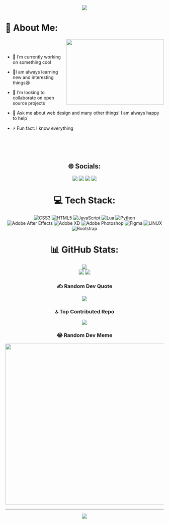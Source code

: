 <div align="center" color="#36BCF7FF"><img src="https://readme-typing-svg.herokuapp.com?lines=welcome+to+my+profile;have+a+gud+day"></div>

# 💫 About Me:
<img src="https://i.imgur.com/KXx0cCx.gif" align="right" width="310px" height="208.5px">
</br></br>

- 🔭 I’m currently working on something cool

- 🌱I am always learning new and interesting things😆

- 👯 I’m looking to collaborate on open source projects

- 💬 Ask me about web design and many other things! I am always happy to help

- ⚡ Fun fact: I know everything <br>
<div align="center">
</br></br></br>

## 🌐 Socials:
<a href="https://instagram.com/farbodxme"><img src="https://img.shields.io/badge/Instagram-E4405F?style=for-the-badge&logo=instagram&logoColor=white"></a>
    <a href="https://linkedin.com/in/farbod-paydar-02250b177"><img src="https://img.shields.io/badge/LinkedIn-0077B5?style=for-the-badge&logo=linkedin&logoColor=white"></a>
    <a href="https://t.me/farbodxme"><img src="https://img.shields.io/badge/Telegram-2CA5E0?style=for-the-badge&logo=telegram&logoColor=white"></a>
    <a href="https://discord.gg/5NN9exCmVX"><img src="https://img.shields.io/badge/Discord-5865F2?style=for-the-badge&logo=discord&logoColor=white"></a>


# 💻 Tech Stack:
![CSS3](https://img.shields.io/badge/css3-%231572B6.svg?style=for-the-badge&logo=css3&logoColor=white) ![HTML5](https://img.shields.io/badge/html5-%23E34F26.svg?style=for-the-badge&logo=html5&logoColor=white) ![JavaScript](https://img.shields.io/badge/javascript-%23323330.svg?style=for-the-badge&logo=javascript&logoColor=%23F7DF1E) ![Lua](https://img.shields.io/badge/lua-%232C2D72.svg?style=for-the-badge&logo=lua&logoColor=white) ![Python](https://img.shields.io/badge/python-3670A0?style=for-the-badge&logo=python&logoColor=ffdd54) <br> ![Adobe After Effects](https://img.shields.io/badge/Adobe%20After%20Effects-9999FF.svg?style=for-the-badge&logo=Adobe%20After%20Effects&logoColor=white) ![Adobe XD](https://img.shields.io/badge/Adobe%20XD-470137?style=for-the-badge&logo=Adobe%20XD&logoColor=#FF61F6) ![Adobe Photoshop](https://img.shields.io/badge/adobephotoshop-%2331A8FF.svg?style=for-the-badge&logo=adobephotoshop&logoColor=white) ![Figma](https://img.shields.io/badge/figma-%23F24E1E.svg?style=for-the-badge&logo=figma&logoColor=white) ![LINUX](https://img.shields.io/badge/Linux-FCC624?style=for-the-badge&logo=linux&logoColor=black) ![Bootstrap](https://img.shields.io/badge/bootstrap-%23563D7C.svg?style=for-the-badge&logo=bootstrap&logoColor=white)
# 📊 GitHub Stats:
![](https://github-readme-stats.vercel.app/api/top-langs/?username=farbodxme&theme=dark&hide_border=true&include_all_commits=true&count_private=true&layout=compact)<br/>
![](https://github-readme-stats.vercel.app/api?username=farbodxme&theme=dark&hide_border=true&include_all_commits=true&count_private=true)
![](https://github-readme-streak-stats.herokuapp.com/?user=farbodxme&theme=dark&hide_border=true)<br/>


### ✍️ Random Dev Quote
![](https://quotes-github-readme.vercel.app/api?type=horizontal&theme=radical)

### 🔝 Top Contributed Repo
![](https://github-contributor-stats.vercel.app/api?username=farbodxme&limit=5&theme=dark&combine_all_yearly_contributions=true)

### 😂 Random Dev Meme
<img src="https://rm.up.railway.app/" width="512px"/>

---
[![](https://visitcount.itsvg.in/api?id=farbodxme&icon=0&color=0)](https://visitcount.itsvg.in)

  <br>
</div>

  
<!-- Proudly created with GPRM ( https://gprm.itsvg.in ) -->
